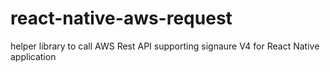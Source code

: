 # react-native-aws-request
helper library to call AWS Rest API supporting signaure V4 for React Native application
